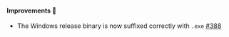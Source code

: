 #### Improvements 🧹

- The Windows release binary is now suffixed correctly with `.exe` [#388](https://github.com/terrastruct/d2/issues/388)
